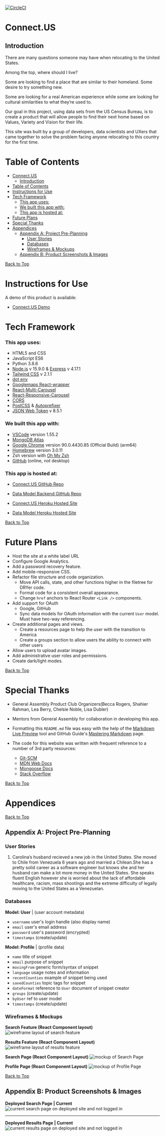 [![CircleCI](https://dl.circleci.com/status-badge/img/gh/renemarcelo/connect-us/tree/heroku-deploy-setup.svg?style=svg)](https://dl.circleci.com/status-badge/redirect/gh/renemarcelo/connect-us/tree/heroku-deploy-setup)

<a id='top'></a>

<a id='top'></a>

# Connect.US

## Introduction

There are many questions someone may have when relocating to the United States. 

Among the top, where should I live? 

Some are looking to find a place that are similar to their homeland. Some desire to try something new.

Some are looking for a real American experience while some are looking for cultural similarities to what they’re used to.

Our goal in this project, using data sets from the US Census Bureau, is to create a product that will allow people to find their next home based on Values, Variety and Vision for their life.


This site was built by a group of developers, data scientists and UXers that came together to solve the problem facing anyone relocating to this country for the first time.



# Table of Contents
- [Connect.US](#connectus)
  - [Introduction](#introduction)
- [Table of Contents](#table-of-contents)
- [Instructions for Use](#instructions-for-use)
- [Tech Framework](#tech-framework)
    - [This app uses:](#this-app-uses)
    - [We built this app with:](#we-built-this-app-with)
    - [This app is hosted at:](#this-app-is-hosted-at)
- [Future Plans](#future-plans)
- [Special Thanks](#special-thanks)
- [Appendices](#appendices)
  - [Appendix A: Project Pre-Planning](#appendix-a-project-pre-planning)
    - [User Stories](#user-stories)
    - [Databases](#databases)
    - [Wireframes & Mockups](#wireframes--mockups)
  - [Appendix B: Product Screenshots & Images](#appendix-b-product-screenshots--images)

[Back to Top](#top)
<a id='instructions'></a>

# Instructions for Use

A demo of this product is available: 

* [Connect.US Demo](https://www.loom.com/share/a26f9c5c547a4db3a628f31d15fb6288)


# Tech Framework

### This app uses:
* HTML5 and CSS
* JavaScript ES6
* Python 3.8.6
* [Node.js](https://nodejs.org/en/) v 15.9.0 & [Express](https://expressjs.com/) v 4.17.1
* [Tailwind CSS](https://tailwindcss.com/) v 2.1.1
* [dot env](https://www.npmjs.com/package/dotenv)
* [Googlemaps React-wrapper](https://www.npmjs.com/package/@googlemaps/react-wrapper)
* [React-Multi-Carousel](https://www.npmjs.com/package/react-multi-carousel)
* [React-Responsive-Carousel](https://www.npmjs.com/package/react-responsive-carousel)
* [CORS](https://www.npmjs.com/package/cors)
* [PostCSS](https://www.npmjs.com/package/postcss) & [Autoprefixer](https://www.npmjs.com/package/autoprefixer)
* [JSON Web Token](https://www.npmjs.com/package/jsonwebtoken) v 8.5.1

### We built this app with:
* [VSCode](https://code.visualstudio.com/) version 1.55.2
* [MongoDB Atlas](https://www.mongodb.com/cloud/atlas)
* [Google Chrome](https://www.google.com/chrome/) version 90.0.4430.85 (Official Build) (arm64)
* [Homebrew](https://brew.sh/) version 3.0.11
* Zsh version with [Oh My Zsh](https://ohmyz.sh/)
* [GitHub](https://github.com/) (online, not desktop)

### This app is hosted at:
* [Connect.US GitHub Repo](https://github.com/transcriptive/where-should-we-live)
* [Data Model Backend GitHub Repo](https://github.com/jabrusce/us_census_product_club)

* [Connect.US Heroku Hosted Site](https://connect-us-ga.herokuapp.com/)
* [Data Model Heroku Hosted Site](https://product-club-us-census.herokuapp.com/)
  

[Back to Top](#top)
<a id='future-plans'></a>

# Future Plans
* Host the site at a white label URL 
* Configure Google Analytics.
* Add a password recovery feature.
* Add mobile-responsive CSS.
* Refactor file structure and code organization.
  * Move API calls, state, and other functions higher in the filetree for DRYer code.
  * Format code for a consistent overall appearance.
  * Change `href` anchors to React Router `<Link />` components.
* Add support for OAuth
  * Google, GitHub
  * Sync data models for OAuth information with the current `User` model.  Must have two-way referencing.
* Create additional pages and views.
  * Create a resources page to help the user with the transition to America
  * Create a groups section to allow users the ability to connect with other users
* Allow users to upload avatar images.
* Add administrative user roles and permissions.
* Create dark/light modes.


[Back to Top](#top)
<a id='special-thanks'></a>

# Special Thanks

* General Assembly Product Club Organizers(Becca Rogers, Shahier Rahman, Lea Berry, Chelsie Noble, Lisa Dubler)
  
* Mentors from General Assembly for collaboration in developing this app.

* Formatting this `README.md` file was easy with the help of the [Markdown Live Preview](https://markdownlivepreview.com/) tool and GitHub Guide's [Mastering Markdown](https://guides.github.com/features/mastering-markdown/) page.
* The code for this website was written with frequent reference to a number of 3rd party resources:
  * [Git-SCM](https://git-scm.com/docs)
  * [MDN Web Docs](https://developer.mozilla.org/en-US/)
  * [Mongoose Docs](https://mongoosejs.com/docs/guides.html)
  * [Stack Overflow](https://stackoverflow.com/)

[Back to Top](#top)
<a id='appendices'></a>


# Appendices


[Back to Top](#top)
<a id='appendix-a-planning'></a>

## Appendix A: Project Pre-Planning

### User Stories

1. Carolina’s husband recieved a new job in the United States. She moved to Chile from Venezuela 6 years ago and married a Chilean.She has a pretty solid career as a software engineer but knows she and her husband can make a lot more money in the United States. She speaks fluent English however she is worried about the lack of affordable healthcare, racism, mass shootings and the extreme difficulty of legally moving to the United States as a Venezuelan. 

### Databases

**Model: User**  |  (user account metadata)
* `username` user's login handle (also display name)
* `email` user's email address
* `password` user's password (encrypted)
* `timestamps` (create/update)

**Model: Profile**  |  (profile data)
* `name` title of snippet
* `email` purpose of snippet
* `movingFrom` generic form/syntax of snippet
* `language` usage notes and information
* `recentCounties` example of snippet being used
* `savedCounties` topic tags for snippet
* `dateFormat` reference to `User` document of snippet creator
* `groups` (create/update)
* `byUser` ref to user model
* `timestamps` (create/update)


### Wireframes & Mockups

**Search Feature (React Component layout)**
![wireframe layout of search feature](public/images/README/wireframe-1.png)

**Results Feature (React Component Layout)**
![wireframe layout of results feature](public/images/README/wireframe-2.png)

**Search Page (React Component Layout)**
![mockup of Search Page](public/images/README/mockup-1.png)

**Profile Page (React Component Layout)**
![mockup of Profile Page](public/images/README/mockup-2.png)


[Back to Top](#top)
<a id='appendix-c-pictures'></a>

## Appendix B: Product Screenshots & Images

<a id='appendix-b-picture-001-search-page'></a>

**Deployed Search Page  | Current**
![current search page on deployed site and not logged in](public/images/README/search.png)

---

<a id='appendix-b-picture-002-results-page'></a>

**Deployed Results Page  | Current**
![current results page on deployed site and not logged in](public/images/README/results.png)

